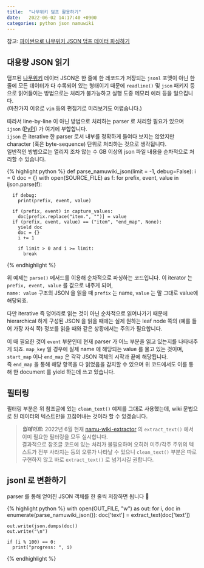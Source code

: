 ```yaml
---
title:  "나무위키 덤프 활용하기"
date:   2022-06-02 14:17:40 +0900
categories: python json namuwiki
---
```



참고: [파이썬으로 나무위키 JSON 덤프 데이터 파싱하기
](https://heegyukim.medium.com/%ED%8C%8C%EC%9D%B4%EC%8D%AC%EC%9C%BC%EB%A1%9C-%EB%82%98%EB%AC%B4%EC%9C%84%ED%82%A4-json-%EB%8D%A4%ED%94%84-%EB%8D%B0%EC%9D%B4%ED%84%B0-%ED%8C%8C%EC%8B%B1%ED%95%98%EA%B8%B0-8f41cee1e155)

## 대용량 JSON 읽기

덤프된 [나무위키](https://namu.wiki) 데이터 JSON은 한 줄에 한 레코드가 저장되는 `jsonl` 포맷이 아닌 한 줄에 모든 데이터가 다 수록되어 있는 형태이기 때문에 `readline()` 및 `json` 패키지 등으로 읽어들이는 방법으로는 처리가 불가능하고 실행 도중 메모리 에러 등을 일으킵니다.  
(마찬가지 이유로 `vim` 등의 편집기로 미리보기도 어렵습니다.)

따라서 line-by-line 이 아닌 방법으로 처리하는 parser 로 처리할 필요가 있으며 `ijson` ([PyPI](https://pypi.org/project/ijson/)) 가 여기에 부합합니다.   
`ijson` 은 iterative 한 parser 로서 내부를 정확하게 들여다 보지는 않았지만 character (혹은 byte-sequence) 단위로 처리하는 것으로 생각됩니다.   
일반적인 방법으로는 열리지 조차 않는 수 GB 이상의 json 파일 내용을 순차적으로 처리할 수 있습니다.

{% highlight python %}
def parse_namuwiki_json(limit = -1, debug=False):
  i = 0
  doc = {}
  with open(SOURCE_FILE) as f:
    for prefix, event, value in ijson.parse(f):

      if debug:
        print(prefix, event, value)

      if (prefix, event) in capture_values:
        doc[prefix.replace("item.", "")] = value
      if (prefix, event, value) == ("item", "end_map", None):
        yield doc
        doc = {}
        i += 1

        if limit > 0 and i >= limit:
          break
{% endhighlight %}

위 예제는 `parse()`  메서드를 이용해 순차적으로 파싱하는 코드입니다. 이 iterator 는 `prefix, event, value` 를 값으로 내주게 되며,   
`name: value` 구조의 JSON 을 읽을 때 `prefix` 는 name, `value` 는 말 그대로 value에 해당되죠.


다만 iterative 즉 덩어리로 읽는 것이 아닌 순차적으로 읽어나가기 때문에 hierarchical 하게 구성된 JSON 을 읽을 때에는 실제 원하는 leaf node 쪽의 (예를 들어 가장 자식 쪽) 정보를 읽을 때와 같은 상황에서는 주의가 필요합니다.   

이 때 필요한 것이 `event` 부분인데 현재 parser 가 어느 부분을 읽고 있는지를 나타내주게 되죠.
`map_key` 일 경우에 실제 name 에 해당되는 value 를 물고 있는 것이며, `start_map` 이나 `end_map`  은 각각 JSON 객체의 시작과 끝에 해당됩니다.  
즉 `end_map` 을 통해 해당 항목을 다 읽었음을 감지할 수 있으며 위 코드에서도 이를 통해 한 document 를 yield 하는데 쓰고 있습니다.

## 필터링

필터링 부분은 위 참조글에 있는 `clean_text()` 예제를 그대로 사용했는데, wiki 문법으로 된 데이터의 텍스트만을 끄집어내는 것이라 할 수 있겠습니다.

> **_업데이트:_** 2022년 6월 현재 [namu-wiki-extractor](https://github.com/jonghwanhyeon/namu-wiki-extractor) 의 `extract_text()` 에서 이미 필요한 필터링을 모두 실시합니다.    
결과적으로 참조글 코드에 있는 처리가 불필요하며 오히려 미주/각주 주위의 텍스트가 전부 사라지는 등의 오류가 나타날 수 있으니 `clean_text()` 부분은 따로 구현하지 않고 바로 `extract_text()` 로 넘기시길 권합니다.

## jsonl 로 변환하기

parser 를 통해 얻어진 JSON 객체를 한 줄씩 저장하면 됩니다 🙂

{% highlight python %}
with open(OUT_FILE, "w") as out:
  for i, doc in enumerate(parse_namuwiki_json()):
    doc['text'] = extract_text(doc['text'])

    out.write(json.dumps(doc))
    out.write("\n")

    if (i % 100) == 0:
      print("progress: ", i)
{% endhighlight %}


